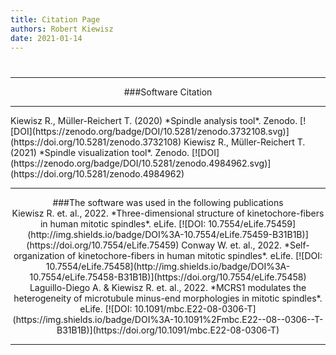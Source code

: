 ```yaml
---
title: Citation Page
authors: Robert Kiewisz
date: 2021-01-14
---
```

#
<a name="Software_Citation"></a>
<hr /><center>
###Software Citation
<hr /></center>

<a align="center">
Kiewisz R., Müller-Reichert T. (2020) *Spindle analysis tool*. Zenodo.
</a>
[![DOI](https://zenodo.org/badge/DOI/10.5281/zenodo.3732108.svg)](https://doi.org/10.5281/zenodo.3732108)

<a align="center">
Kiewisz R., Müller-Reichert T. (2021) *Spindle visualization tool*. Zenodo.
</a>
[![DOI](https://zenodo.org/badge/DOI/10.5281/zenodo.4984962.svg)](https://doi.org/10.5281/zenodo.4984962)

<br/>
<a name="Software_Used"></a>
<hr /><center>
###The software was used in the following publications
<br>
<a align="center">
Kiewisz R. et. al., 2022. *Three-dimensional structure of kinetochore-fibers in human mitotic spindles*. eLife.
</a>
[![DOI: 10.7554/eLife.75459](http://img.shields.io/badge/DOI%3A-10.7554/eLife.75459-B31B1B)](https://doi.org/10.7554/eLife.75459)

<a align="center">
Conway W. et. al., 2022. *Self-organization of kinetochore-fibers in human mitotic spindles*. eLife.
</a>
[![DOI: 10.7554/eLife.75458](http://img.shields.io/badge/DOI%3A-10.7554/eLife.75458-B31B1B)](https://doi.org/10.7554/eLife.75458)

<a align="center">
Laguillo-Diego A. & Kiewisz R. et. al., 2022. *MCRS1 modulates the heterogeneity of microtubule minus-end morphologies in mitotic spindles*. eLife.
</a>
[![DOI: 10.1091/mbc.E22-08-0306-T](https://img.shields.io/badge/DOI%3A-10.1091%2Fmbc.E22--08--0306--T-B31B1B)](https://doi.org/10.1091/mbc.E22-08-0306-T)

<hr /></center>
